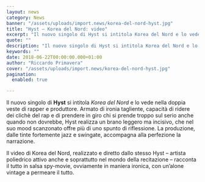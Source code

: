 ```yaml
---
layout: news
category: News
banner: "/assets/uploads/import.news/korea-del-nord-hyst.jpg"
title: "Hyst – Korea del Nord: video"
excerpt: "Il nuovo singolo di Hyst si intitola Korea del Nord e lo vede nella doppia veste di rapper e produttore. Armato di ironia tagliente, capacità di ridere dei clichè del rap e di prendere in giro chi si prende troppo sul serio anche quando non dovrebbe, Hyst realizza un brano leggero ma incisivo, che nel [&hellip"
quote: ""
description: "Il nuovo singolo di Hyst si intitola Korea del Nord e lo vede nella doppia veste di rapper e produttore. Armato di ironia tagliente, capacità di ridere dei clichè del rap e di prendere in giro chi si prende troppo sul serio anche quando non dovrebbe, Hyst realizza un brano leggero ma incisivo, che nel [&hellip"
keywords: ""
date: 2018-06-22T00:00:00.000+01:00
author: "Riccardo Primavera"
cover: "/assets/uploads/import.news/korea-del-nord-hyst.jpg"
pagination:
  enabled: true

---
```


Il nuovo singolo di **Hyst** si intitola _Korea del Nord_ e lo vede nella doppia veste di rapper e produttore. Armato di ironia tagliente, capacità di ridere dei clichè del rap e di prendere in giro chi si prende troppo sul serio anche quando non dovrebbe, Hyst realizza un brano leggero ma incisivo, che nel suo mood scanzonato offre più di uno spunto di riflessione. La produzione, dalle tinte fortemente jazz e swingate, accompagna alla perfezione la narrazione.

Il video di Korea del Nord, realizzato e diretto dallo stesso Hyst – artista poliedrico attivo anche e soprattutto nel mondo della recitazione – racconta il tutto in salsa spy-movie, ovviamente in maniera ironica, con un’alone vintage a permeare il tutto.
